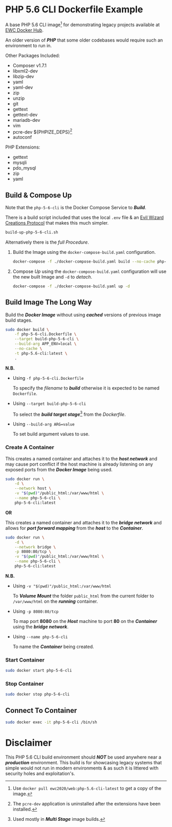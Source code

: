 # PHP 5.6 CLI Dockerfile Example

A base PHP 5.6 CLI image[^docker_pull_cmd_note] for demonstrating legacy projects available at [EWC Docker Hub](https://hub.docker.com/r/ewc2020/web).

An older version of ***PHP*** that some older codebases would require such an environment to run in.

Other Packages Included:

- Composer v1.7.1
- libxml2-dev
- libzip-dev
- yaml
- yaml-dev
- zip
- unzip
- git
- gettext
- gettext-dev
- mariadb-dev
- vim
- pcre-dev ${PHPIZE_DEPS}[^pcre-dev_note]
- autoconf

PHP Extensions:

- gettext 
- mysqli 
- pdo_mysql 
- zip
- yaml


## Build & Compose Up

Note that the `php-5-6-cli` is the Docker Compose Service to ***Build***.

There is a build script included that uses the local `.env` file & an [Evil Wizard Creations Protocol](https://bitbucket.org/evilwizardcreations/ewc-protocols) that makes this much simpler.

```bash
build-up-php-5-6-cli.sh
```

Alternatively there is the *full Procedure*.

1. Build the Image using the `docker-compose-build.yaml` configuration.

    ```bash
    docker-compose -f ./docker-compose-build.yaml build --no-cache php-5-6-cli
    ```

1. Compose *Up* using the `docker-compose-build.yaml` configuration will use the new built Image and `-d` to *detach*.

    ```bash
    docker-compose -f ./docker-compose-build.yaml up -d
    ```

## Build Image The Long Way

Build the ***Docker Image*** without using ***cached*** versions of previous image build stages.

```bash
sudo docker build \
    -f php-5-6-cli.Dockerfile \
    --target build-php-5-6-cli \
    --build-arg APP_ENV=local \
    --no-cache \
    -t php-5.6-cli:latest \
    .
```

**N.B.**

- Using `-f php-5-6-cli.Dockerfile`

    To specify the *filename* to ***build*** otherwise it is expected to be named `Dockerfile`.

- Using `--target build-php-5-6-cli`

    To select the ***build target stage***[^multi_stage_builds_note] from the *Dockerfile*.
    
- Using `--build-arg ARG=value`

    To set build argument values to use.

### Create A Container

This creates a named container and attaches it to the ***host network*** and may cause port conflict if the host machine is already listening on any exposed ports from the ***Docker Image*** being used.

```bash
sudo docker run \
    -d \
    --network host \
    -v "$(pwd)"/public_html:/var/www/html \
    --name php-5-6-cli \
    php-5-6-cli:latest
```

**OR**

This creates a named container and attaches it to the ***bridge network*** and allows for ***port forward mapping*** from the ***host*** to the ***Container***.

```bash
sudo docker run \
    -d \
    --network bridge \
    -p 8080:80/tcp \
    -v "$(pwd)"/public_html:/var/www/html \
    --name php-5-6-cli \
    php-5-6-cli:latest
```

**N.B.**

- Using `-v "$(pwd)"/public_html:/var/www/html`

    To ***Volume Mount*** the folder `public_html` from the current folder to `/var/www/html` on the ***running*** container.

- Using `-p 8080:80/tcp` 

    To map port **8080** on the ***Host*** machine to port **80** on the ***Container*** using the ***bridge network***.

- Using `--name php-5-6-cli`

    To name the ***Container*** being created.

### Start Container

```bash
sudo docker start php-5-6-cli
```

### Stop Container

```bash
sudo docker stop php-5-6-cli
```

## Connect To Container

```bash
sudo docker exec -it php-5-6-cli /bin/sh
```

# Disclaimer

This PHP 5.6 CLI build environment should ***NOT*** be used anywhere near a ***production*** environment. This build is for showcasing legacy systems that simple would not run in modern environments & as such it is littered with security holes and exploitation's.

[^docker_pull_cmd_note]: Use `docker pull ewc2020/web:php-5.6-cli-latest` to get a copy of the image.

[^pcre-dev_note]: The `pcre-dev` application is uninstalled after the extensions have been installed.

[^multi_stage_builds_note]: Used mostly in ***Multi Stage*** image builds.

[^compose_name_note]: The `php-5-6-cli` container name to build the image for.
